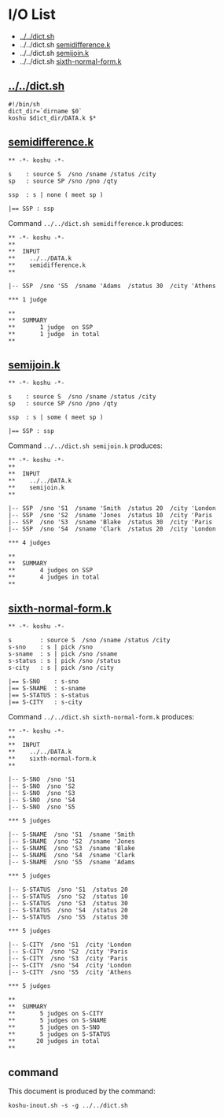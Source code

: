 # I/O List

- [../../dict.sh](#dictsh)
- ../../dict.sh [semidifference.k](#semidifferencek)
- ../../dict.sh [semijoin.k](#semijoink)
- ../../dict.sh [sixth-normal-form.k](#sixth-normal-formk)



## [../../dict.sh](../../dict.sh)

```
#!/bin/sh
dict_dir=`dirname $0`
koshu $dict_dir/DATA.k $*
```



## [semidifference.k](semidifference.k)

```
** -*- koshu -*-

s    : source S  /sno /sname /status /city
sp   : source SP /sno /pno /qty

ssp  : s | none ( meet sp )

|== SSP : ssp

```

Command `../../dict.sh semidifference.k` produces:

```
** -*- koshu -*-
**
**  INPUT
**    ../../DATA.k
**    semidifference.k
**

|-- SSP  /sno 'S5  /sname 'Adams  /status 30  /city 'Athens

*** 1 judge 

**
**  SUMMARY
**       1 judge  on SSP
**       1 judge  in total
**
```



## [semijoin.k](semijoin.k)

```
** -*- koshu -*-

s    : source S  /sno /sname /status /city
sp   : source SP /sno /pno /qty

ssp  : s | some ( meet sp )

|== SSP : ssp

```

Command `../../dict.sh semijoin.k` produces:

```
** -*- koshu -*-
**
**  INPUT
**    ../../DATA.k
**    semijoin.k
**

|-- SSP  /sno 'S1  /sname 'Smith  /status 20  /city 'London
|-- SSP  /sno 'S2  /sname 'Jones  /status 10  /city 'Paris
|-- SSP  /sno 'S3  /sname 'Blake  /status 30  /city 'Paris
|-- SSP  /sno 'S4  /sname 'Clark  /status 20  /city 'London

*** 4 judges

**
**  SUMMARY
**       4 judges on SSP
**       4 judges in total
**
```



## [sixth-normal-form.k](sixth-normal-form.k)

```
** -*- koshu -*-

s        : source S  /sno /sname /status /city
s-sno    : s | pick /sno
s-sname  : s | pick /sno /sname
s-status : s | pick /sno /status
s-city   : s | pick /sno /city

|== S-SNO    : s-sno
|== S-SNAME  : s-sname
|== S-STATUS : s-status
|== S-CITY   : s-city

```

Command `../../dict.sh sixth-normal-form.k` produces:

```
** -*- koshu -*-
**
**  INPUT
**    ../../DATA.k
**    sixth-normal-form.k
**

|-- S-SNO  /sno 'S1
|-- S-SNO  /sno 'S2
|-- S-SNO  /sno 'S3
|-- S-SNO  /sno 'S4
|-- S-SNO  /sno 'S5

*** 5 judges

|-- S-SNAME  /sno 'S1  /sname 'Smith
|-- S-SNAME  /sno 'S2  /sname 'Jones
|-- S-SNAME  /sno 'S3  /sname 'Blake
|-- S-SNAME  /sno 'S4  /sname 'Clark
|-- S-SNAME  /sno 'S5  /sname 'Adams

*** 5 judges

|-- S-STATUS  /sno 'S1  /status 20
|-- S-STATUS  /sno 'S2  /status 10
|-- S-STATUS  /sno 'S3  /status 30
|-- S-STATUS  /sno 'S4  /status 20
|-- S-STATUS  /sno 'S5  /status 30

*** 5 judges

|-- S-CITY  /sno 'S1  /city 'London
|-- S-CITY  /sno 'S2  /city 'Paris
|-- S-CITY  /sno 'S3  /city 'Paris
|-- S-CITY  /sno 'S4  /city 'London
|-- S-CITY  /sno 'S5  /city 'Athens

*** 5 judges

**
**  SUMMARY
**       5 judges on S-CITY
**       5 judges on S-SNAME
**       5 judges on S-SNO
**       5 judges on S-STATUS
**      20 judges in total
**
```



## command

This document is produced by the command:

```
koshu-inout.sh -s -g ../../dict.sh
```

